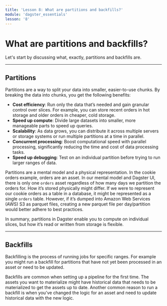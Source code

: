 ```yaml
---
title: 'Lesson 8: What are partitions and backfills?'
module: 'dagster_essentials'
lesson: '8'
---
```


# What are partitions and backfills?

Let's start by discussing what, exactly, partitions and backfills are.

---

## Partitions

Partitions are a way to split your data into smaller, easier-to-use chunks. By breaking the data into chunks, you get the following benefits:

- **Cost efficiency**: Run only the data that’s needed and gain granular control over slices. For example, you can store recent orders in hot storage and older orders in cheaper, cold storage.
- **Speed up compute**: Divide large datasets into smaller, more manageable parts to speed up queries.
- **Scalability**: As data grows, you can distribute it across multiple servers or storage systems or run multiple partitions at a time in parallel.
- **Concurrent processing**: Boost computational speed with parallel processing, significantly reducing the time and cost of data processing tasks.
- **Speed up debugging**: Test on an individual partition before trying to run larger ranges of data.

Partitions are a mental model and a physical representation. In the cookie orders example, orders are an asset. In our mental model and Dagster UI, there is only one `orders` asset regardless of how many days we partition the orders for. How it’s stored physically might differ. If we were to represent our cookie orders as a table in a database, it might be represented as a single `orders` table. However, if it’s dumped into Amazon Web Services (AWS) S3 as parquet files, creating a new parquet file per day/partition would better adhere to best practices.

In summary, partitions in Dagster enable you to compute on individual slices, but how it’s read or written from storage is flexible.

---

## Backfills

Backfilling is the process of running jobs for specific ranges. For example you might run a backfill for partitions that have not yet been processed in an asset or need to be updated.

Backfills are common when setting up a pipeline for the first time. The assets you want to materialize might have historical data that needs to be materialized to get the assets up to date. Another common reason to run a backfill is when you’ve changed the logic for an asset and need to update historical data with the new logic.

